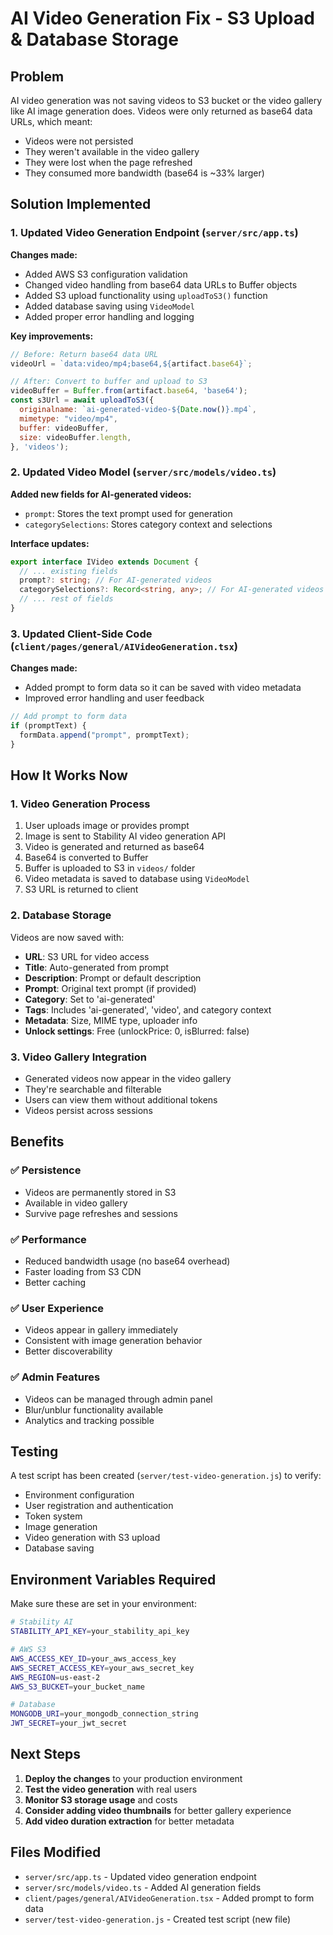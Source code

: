 # AI Video Generation Fix - S3 Upload & Database Storage

## Problem
AI video generation was not saving videos to S3 bucket or the video gallery like AI image generation does. Videos were only returned as base64 data URLs, which meant:
- Videos were not persisted
- They weren't available in the video gallery
- They were lost when the page refreshed
- They consumed more bandwidth (base64 is ~33% larger)

## Solution Implemented

### 1. Updated Video Generation Endpoint (`server/src/app.ts`)

**Changes made:**
- Added AWS S3 configuration validation
- Changed video handling from base64 data URLs to Buffer objects
- Added S3 upload functionality using `uploadToS3()` function
- Added database saving using `VideoModel`
- Added proper error handling and logging

**Key improvements:**
```javascript
// Before: Return base64 data URL
videoUrl = `data:video/mp4;base64,${artifact.base64}`;

// After: Convert to buffer and upload to S3
videoBuffer = Buffer.from(artifact.base64, 'base64');
const s3Url = await uploadToS3({
  originalname: `ai-generated-video-${Date.now()}.mp4`,
  mimetype: "video/mp4",
  buffer: videoBuffer,
  size: videoBuffer.length,
}, 'videos');
```

### 2. Updated Video Model (`server/src/models/video.ts`)

**Added new fields for AI-generated videos:**
- `prompt`: Stores the text prompt used for generation
- `categorySelections`: Stores category context and selections

**Interface updates:**
```typescript
export interface IVideo extends Document {
  // ... existing fields
  prompt?: string; // For AI-generated videos
  categorySelections?: Record<string, any>; // For AI-generated videos
  // ... rest of fields
}
```

### 3. Updated Client-Side Code (`client/pages/general/AIVideoGeneration.tsx`)

**Changes made:**
- Added prompt to form data so it can be saved with video metadata
- Improved error handling and user feedback

```javascript
// Add prompt to form data
if (promptText) {
  formData.append("prompt", promptText);
}
```

## How It Works Now

### 1. Video Generation Process
1. User uploads image or provides prompt
2. Image is sent to Stability AI video generation API
3. Video is generated and returned as base64
4. Base64 is converted to Buffer
5. Buffer is uploaded to S3 in `videos/` folder
6. Video metadata is saved to database using `VideoModel`
7. S3 URL is returned to client

### 2. Database Storage
Videos are now saved with:
- **URL**: S3 URL for video access
- **Title**: Auto-generated from prompt
- **Description**: Prompt or default description
- **Prompt**: Original text prompt (if provided)
- **Category**: Set to 'ai-generated'
- **Tags**: Includes 'ai-generated', 'video', and category context
- **Metadata**: Size, MIME type, uploader info
- **Unlock settings**: Free (unlockPrice: 0, isBlurred: false)

### 3. Video Gallery Integration
- Generated videos now appear in the video gallery
- They're searchable and filterable
- Users can view them without additional tokens
- Videos persist across sessions

## Benefits

### ✅ **Persistence**
- Videos are permanently stored in S3
- Available in video gallery
- Survive page refreshes and sessions

### ✅ **Performance**
- Reduced bandwidth usage (no base64 overhead)
- Faster loading from S3 CDN
- Better caching

### ✅ **User Experience**
- Videos appear in gallery immediately
- Consistent with image generation behavior
- Better discoverability

### ✅ **Admin Features**
- Videos can be managed through admin panel
- Blur/unblur functionality available
- Analytics and tracking possible

## Testing

A test script has been created (`server/test-video-generation.js`) to verify:
- Environment configuration
- User registration and authentication
- Token system
- Image generation
- Video generation with S3 upload
- Database saving

## Environment Variables Required

Make sure these are set in your environment:
```bash
# Stability AI
STABILITY_API_KEY=your_stability_api_key

# AWS S3
AWS_ACCESS_KEY_ID=your_aws_access_key
AWS_SECRET_ACCESS_KEY=your_aws_secret_key
AWS_REGION=us-east-2
AWS_S3_BUCKET=your_bucket_name

# Database
MONGODB_URI=your_mongodb_connection_string
JWT_SECRET=your_jwt_secret
```

## Next Steps

1. **Deploy the changes** to your production environment
2. **Test the video generation** with real users
3. **Monitor S3 storage usage** and costs
4. **Consider adding video thumbnails** for better gallery experience
5. **Add video duration extraction** for better metadata

## Files Modified

- `server/src/app.ts` - Updated video generation endpoint
- `server/src/models/video.ts` - Added AI generation fields
- `client/pages/general/AIVideoGeneration.tsx` - Added prompt to form data
- `server/test-video-generation.js` - Created test script (new file)
